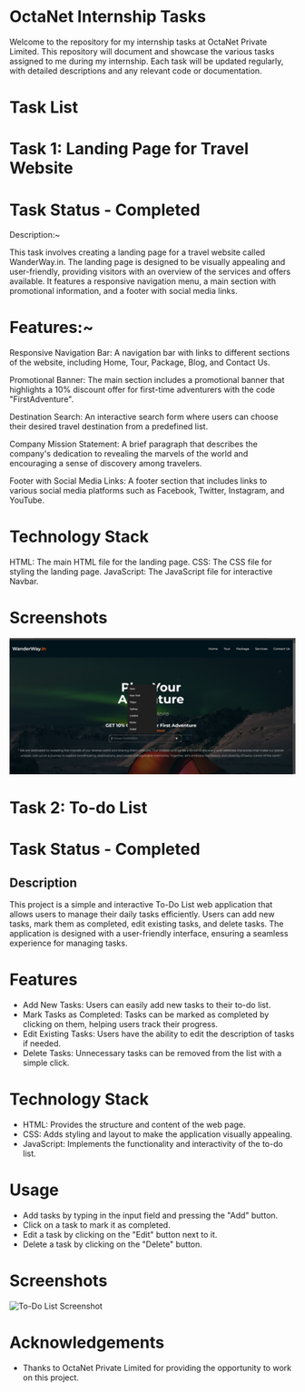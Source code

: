 # OctaNet Internship Tasks

Welcome to the repository for my internship tasks at OctaNet Private Limited. This repository will document and showcase the various tasks assigned to me during my internship. Each task will be updated regularly, with detailed descriptions and any relevant code or documentation.

# Task List

# Task 1: Landing Page for Travel Website
# Task Status - Completed

Description:~ 

This task involves creating a landing page for a travel website called WanderWay.in. The landing page is designed to be visually appealing and user-friendly, providing visitors with an overview of the services and offers available. It features a responsive navigation menu, a main section with promotional information, and a footer with social media links.

# Features:~

Responsive Navigation Bar: A navigation bar with links to different sections of the website, including Home, Tour, Package, Blog, and Contact Us.

Promotional Banner: The main section includes a promotional banner that highlights a 10% discount offer for first-time adventurers with the code "FirstAdventure".

Destination Search: An interactive search form where users can choose their desired travel destination from a predefined list.

Company Mission Statement: A brief paragraph that describes the company's dedication to revealing the marvels of the world and encouraging a sense of discovery among travelers.

Footer with Social Media Links: A footer section that includes links to various social media platforms such as Facebook, Twitter, Instagram, and YouTube.

# Technology Stack

HTML: The main HTML file for the landing page.
CSS: The CSS file for styling the landing page.
JavaScript: The JavaScript file for interactive Navbar.

# Screenshots

![Landing Page Screenshot](Screenshots/LandingPage.png)




# Task 2: To-do List
# Task Status - Completed

## Description

This project is a simple and interactive To-Do List web application that allows users to manage their daily tasks efficiently. Users can add new tasks, mark them as completed, edit existing tasks, and delete tasks. The application is designed with a user-friendly interface, ensuring a seamless experience for managing tasks.

# Features

- Add New Tasks: Users can easily add new tasks to their to-do list.
- Mark Tasks as Completed: Tasks can be marked as completed by clicking on them, helping users track their progress.
- Edit Existing Tasks: Users have the ability to edit the description of tasks if needed.
- Delete Tasks: Unnecessary tasks can be removed from the list with a simple click.

# Technology Stack

- HTML: Provides the structure and content of the web page.
- CSS: Adds styling and layout to make the application visually appealing.
- JavaScript: Implements the functionality and interactivity of the to-do list.

# Usage

- Add tasks by typing in the input field and pressing the "Add" button.
- Click on a task to mark it as completed.
- Edit a task by clicking on the "Edit" button next to it.
- Delete a task by clicking on the "Delete" button.

# Screenshots

![To-Do List Screenshot](Screenshots/To-Do.png.png)

# Acknowledgements

- Thanks to OctaNet Private Limited for providing the opportunity to work on this project.

